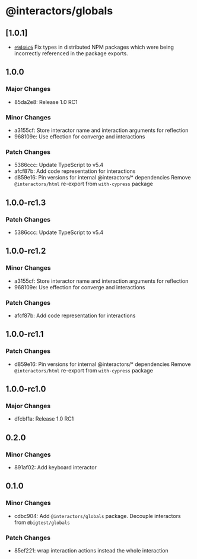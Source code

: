 # @interactors/globals

## \[1.0.1]

- [`e9d46c6`](https://github.com/thefrontside/interactors/commit/e9d46c68381bcd7814e85e4eeba4889e0fb6a746) Fix types in distributed NPM packages which were being incorrectly referenced in the package exports.

## 1.0.0

### Major Changes

- 85da2e8: Release 1.0 RC1

### Minor Changes

- a3155cf: Store interactor name and interaction arguments for reflection
- 968109e: Use effection for converge and interactions

### Patch Changes

- 5386ccc: Update TypeScript to v5.4
- afcf87b: Add code representation for interactions
- d859e16: Pin versions for internal @interactors/\* dependencies
  Remove `@interactors/html` re-export from `with-cypress` package

## 1.0.0-rc1.3

### Patch Changes

- 5386ccc: Update TypeScript to v5.4

## 1.0.0-rc1.2

### Minor Changes

- a3155cf: Store interactor name and interaction arguments for reflection
- 968109e: Use effection for converge and interactions

### Patch Changes

- afcf87b: Add code representation for interactions

## 1.0.0-rc1.1

### Patch Changes

- d859e16: Pin versions for internal @interactors/\* dependencies
  Remove `@interactors/html` re-export from `with-cypress` package

## 1.0.0-rc1.0

### Major Changes

- dfcbf1a: Release 1.0 RC1

## 0.2.0

### Minor Changes

- 891af02: Add keyboard interactor

## 0.1.0

### Minor Changes

- cdbc904: Add `@interactors/globals` package. Decouple interactors from `@bigtest/globals`

### Patch Changes

- 85ef221: wrap interaction actions instead the whole interaction
